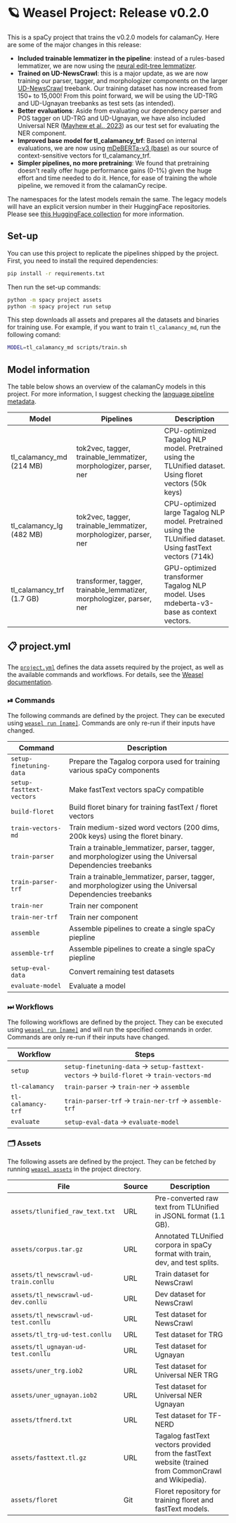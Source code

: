 <!-- WEASEL: AUTO-GENERATED DOCS START (do not remove) -->

# 🪐 Weasel Project: Release v0.2.0

This is a spaCy project that trains the v0.2.0 models for calamanCy.
Here are some of the major changes in this release:

- **Included trainable lemmatizer in the pipeline**: instead of a rules-based
lemmatizer, we are now using the [neural edit-tree
lemmatizer](https://explosion.ai/blog/edit-tree-lemmatizer).
- **Trained on UD-NewsCrawl**: this is a major update, as we are now training
our parser, tagger, and morphologizer components on the larger
[UD-NewsCrawl](https://huggingface.co/datasets/UD-Filipino/UD_Tagalog-NewsCrawl)
treebank.  Our training dataset has now increased from 150+ to 15,000! From
this point forward, we will be using the UD-TRG and UD-Ugnayan treebanks as
test sets (as intended).
- **Better evaluations**: Aside from evaluating our dependency parser and POS tagger on UD-TRG and UD-Ugnayan, we have also included Universal NER ([Mayhew et al., 2023](https://arxiv.org/abs/2311.09122)) as our test set for evaluating the NER component.
- **Improved base model for tl_calamancy_trf**: Based on internal evaluations, we are now using [mDeBERTa-v3 (base)](https://huggingface.co/microsoft/mdeberta-v3-base) as our source of context-sensitive vectors for tl_calamancy_trf.
- **Simpler pipelines, no more pretraining**: We found that pretraining doesn't really offer huge performance gains (0-1%) given the huge effort and time needed to do it. Hence, for ease of training the whole pipeline, we removed it from the calamanCy recipe.

The namespaces for the latest models remain the same. 
The legacy models will have an explicit version number in their HuggingFace repositories.
Please see [this HuggingFace collection](https://huggingface.co/collections/ljvmiranda921/calamancy-models-for-tagalog-nlp-65629cc46ef2a1d0f9605c87) for more information.

## Set-up

You can use this project to replicate the pipelines shipped by the project.
First, you need to install the required dependencies:

```sh
pip install -r requirements.txt
```

Then run the set-up commands:

```sh
python -m spacy project assets
python -m spacy project run setup
```

This step downloads all assets and prepares all the datasets and binaries for
training use. For example, if you want to train `tl_calamancy_md`, run the following comand:

```sh
MODEL=tl_calamancy_md scripts/train.sh
```


## Model information

The table below shows an overview of the calamanCy models in this project. For more information,
I suggest checking the [language pipeline metadata](https://spacy.io/api/language#meta).


| Model                       | Pipelines                                   | Description                                                                                                  |
|-----------------------------|---------------------------------------------|--------------------------------------------------------------------------------------------------------------|
| tl_calamancy_md (214 MB)   | tok2vec, tagger, trainable_lemmatizer, morphologizer, parser, ner | CPU-optimized Tagalog NLP model. Pretrained using the TLUnified dataset. Using floret vectors (50k keys)     |
| tl_calamancy_lg (482 MB)  | tok2vec, tagger, trainable_lemmatizer, morphologizer, parser, ner | CPU-optimized large Tagalog NLP model. Pretrained using the TLUnified dataset. Using fastText vectors (714k) |
| tl_calamancy_trf (1.7 GB) | transformer, tagger, trainable_lemmatizer, morphologizer, parser, ner            | GPU-optimized transformer Tagalog NLP model. Uses mdeberta-v3-base as context vectors.                   |


## 📋 project.yml

The [`project.yml`](project.yml) defines the data assets required by the
project, as well as the available commands and workflows. For details, see the
[Weasel documentation](https://github.com/explosion/weasel).

### ⏯ Commands

The following commands are defined by the project. They
can be executed using [`weasel run [name]`](https://github.com/explosion/weasel/tree/main/docs/cli.md#rocket-run).
Commands are only re-run if their inputs have changed.

| Command | Description |
| --- | --- |
| `setup-finetuning-data` | Prepare the Tagalog corpora used for training various spaCy components |
| `setup-fasttext-vectors` | Make fastText vectors spaCy compatible |
| `build-floret` | Build floret binary for training fastText / floret vectors |
| `train-vectors-md` | Train medium-sized word vectors (200 dims, 200k keys) using the floret binary. |
| `train-parser` | Train a trainable_lemmatizer, parser, tagger, and morphologizer using the Universal Dependencies treebanks |
| `train-parser-trf` | Train a trainable_lemmatizer, parser, tagger, and morphologizer using the Universal Dependencies treebanks |
| `train-ner` | Train ner component |
| `train-ner-trf` | Train ner component |
| `assemble` | Assemble pipelines to create a single spaCy piepline |
| `assemble-trf` | Assemble pipelines to create a single spaCy piepline |
| `setup-eval-data` | Convert remaining test datasets |
| `evaluate-model` | Evaluate a model |

### ⏭ Workflows

The following workflows are defined by the project. They
can be executed using [`weasel run [name]`](https://github.com/explosion/weasel/tree/main/docs/cli.md#rocket-run)
and will run the specified commands in order. Commands are only re-run if their
inputs have changed.

| Workflow | Steps |
| --- | --- |
| `setup` | `setup-finetuning-data` &rarr; `setup-fasttext-vectors` &rarr; `build-floret` &rarr; `train-vectors-md` |
| `tl-calamancy` | `train-parser` &rarr; `train-ner` &rarr; `assemble` |
| `tl-calamancy-trf` | `train-parser-trf` &rarr; `train-ner-trf` &rarr; `assemble-trf` |
| `evaluate` | `setup-eval-data` &rarr; `evaluate-model` |

### 🗂 Assets

The following assets are defined by the project. They can
be fetched by running [`weasel assets`](https://github.com/explosion/weasel/tree/main/docs/cli.md#open_file_folder-assets)
in the project directory.

| File | Source | Description |
| --- | --- | --- |
| `assets/tlunified_raw_text.txt` | URL | Pre-converted raw text from TLUnified in JSONL format (1.1 GB). |
| `assets/corpus.tar.gz` | URL | Annotated TLUnified corpora in spaCy format with train, dev, and test splits. |
| `assets/tl_newscrawl-ud-train.conllu` | URL | Train dataset for NewsCrawl |
| `assets/tl_newscrawl-ud-dev.conllu` | URL | Dev dataset for NewsCrawl |
| `assets/tl_newscrawl-ud-test.conllu` | URL | Test dataset for NewsCrawl |
| `assets/tl_trg-ud-test.conllu` | URL | Test dataset for TRG |
| `assets/tl_ugnayan-ud-test.conllu` | URL | Test dataset for Ugnayan |
| `assets/uner_trg.iob2` | URL | Test dataset for Universal NER TRG |
| `assets/uner_ugnayan.iob2` | URL | Test dataset for Universal NER Ugnayan |
| `assets/tfnerd.txt` | URL | Test dataset for TF-NERD |
| `assets/fasttext.tl.gz` | URL | Tagalog fastText vectors provided from the fastText website (trained from CommonCrawl and Wikipedia). |
| `assets/floret` | Git | Floret repository for training floret and fastText models. |

<!-- WEASEL: AUTO-GENERATED DOCS END (do not remove) -->